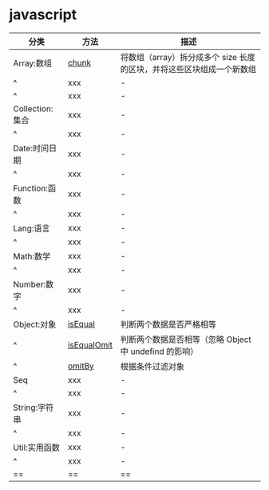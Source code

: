# javascript

| 分类            | 方法                                   | 描述                                                                  |
| --------------- | -------------------------------------- | --------------------------------------------------------------------- |
| Array:数组      | [chunk](./Array/chunk.js)              | 将数组（array）拆分成多个 size 长度的区块，并将这些区块组成一个新数组 |
| ^               | xxx                                    | -                                                                     |
| ^               | xxx                                    | -                                                                     |
| Collection:集合 | xxx                                    | -                                                                     |
| ^               | xxx                                    | -                                                                     |
| Date:时间日期   | xxx                                    | -                                                                     |
| ^               | xxx                                    | -                                                                     |
| Function:函数   | xxx                                    | -                                                                     |
| ^               | xxx                                    | -                                                                     |
| Lang:语言       | xxx                                    | -                                                                     |
| ^               | xxx                                    | -                                                                     |
| Math:数学       | xxx                                    | -                                                                     |
| ^               | xxx                                    | -                                                                     |
| Number:数字     | xxx                                    | -                                                                     |
| ^               | xxx                                    | -                                                                     |
| Object:对象     | [isEqual](./Object/isEqual.js)         | 判断两个数据是否严格相等                                              |
| ^               | [isEqualOmit](./Object/isEqualOmit.js) | 判断两个数据是否相等（忽略 Object 中 undefind 的影响）                |
| ^               | [omitBy](./Object/omitBy.js)           | 根据条件过滤对象                                                      |
| Seq             | xxx                                    | -                                                                     |
| ^               | xxx                                    | -                                                                     |
| String:字符串   | xxx                                    | -                                                                     |
| ^               | xxx                                    | -                                                                     |
| Util:实用函数   | xxx                                    | -                                                                     |
| ^               | xxx                                    | -                                                                     |
| ==              | ==                                     | ==                                                                    |
